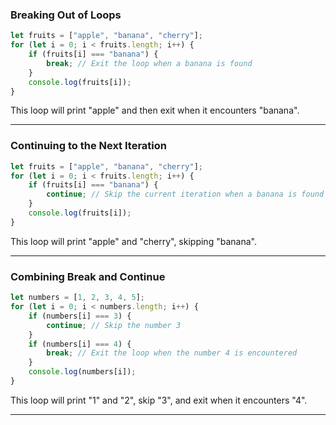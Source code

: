 
### Breaking Out of Loops
```javascript
let fruits = ["apple", "banana", "cherry"];
for (let i = 0; i < fruits.length; i++) {
    if (fruits[i] === "banana") {
        break; // Exit the loop when a banana is found
    }
    console.log(fruits[i]);
}
```
This loop will print "apple" and then exit when it encounters "banana".

---

### Continuing to the Next Iteration
```javascript
let fruits = ["apple", "banana", "cherry"];
for (let i = 0; i < fruits.length; i++) {
    if (fruits[i] === "banana") {
        continue; // Skip the current iteration when a banana is found
    }
    console.log(fruits[i]);
}
```
This loop will print "apple" and "cherry", skipping "banana".

---

### Combining Break and Continue
```javascript
let numbers = [1, 2, 3, 4, 5];
for (let i = 0; i < numbers.length; i++) {
    if (numbers[i] === 3) {
        continue; // Skip the number 3
    }
    if (numbers[i] === 4) {
        break; // Exit the loop when the number 4 is encountered
    }
    console.log(numbers[i]);
}
```
This loop will print "1" and "2", skip "3", and exit when it encounters "4".

---

